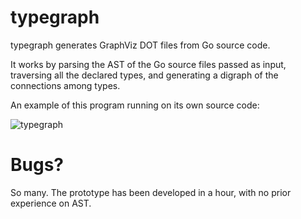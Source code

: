# typegraph

typegraph generates GraphViz DOT files from Go source code.

It works by parsing the AST of the Go source files passed as input, traversing
all the declared types, and generating a digraph of the connections among types.

An example of this program running on its own source code:

![typegraph](res/graph.png)

# Bugs?

So many. The prototype has been developed in a hour, with no prior experience on AST.

